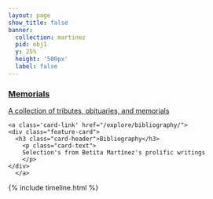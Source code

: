 ```yaml
---
layout: page
show_title: false
banner:
  collection: martinez
  pid: obj1
  y: 25%
  height: '500px'
  label: false
---
```


<div class="feature-cards-container">
<a class='card-link' href="/explore/memorials/">
  <div class="feature-card">
    <h3 class="card-header">Memorials</h3>
      <p class="card-text">
      A collection of tributes, obituaries, and memorials
      </p>
    </div>
    </a>


    <a class='card-link' href="/explore/bibliography/">
    <div class="feature-card">
      <h3 class="card-header">Bibliography</h3>
        <p class="card-text">
        Selection's from Betita Martínez's prolific writings
        </p>
    </div>
      </a>
</div>
<div class='timeline-embed full-width'>
  <div class='timeline-inner'>
{% include timeline.html %}
  </div>
</div>
